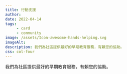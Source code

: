 ```yaml
---
title: 行動支援
author:
date: 2022-04-14
tags: 
     - card
     - community
image: /assets/Icon-awesome-hands-helping.svg
imageAlt:
description: 我們為社區提供最好的早期教育服務，有賴您的協助。
css: col-four
---
```


我們為社區提供最好的早期教育服務，有賴您的協助。